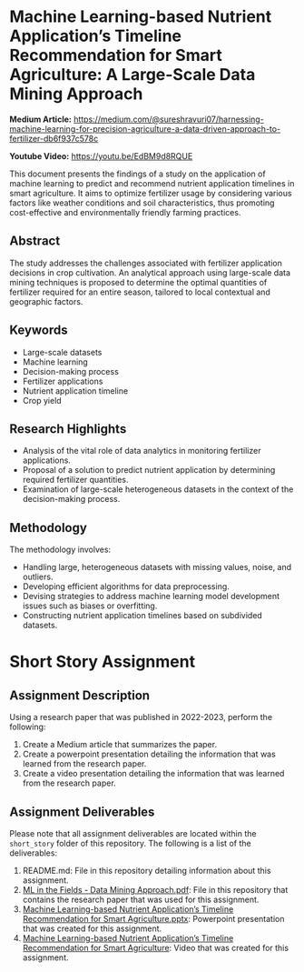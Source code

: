 # **Machine Learning-based Nutrient Application’s Timeline Recommendation for Smart Agriculture: A Large-Scale Data Mining Approach**

**Medium Article:** https://medium.com/@sureshravuri07/harnessing-machine-learning-for-precision-agriculture-a-data-driven-approach-to-fertilizer-db6f937c578c

**Youtube Video:** https://youtu.be/EdBM9d8RQUE


This document presents the findings of a study on the application of machine learning to predict and recommend nutrient application timelines in smart agriculture. It aims to optimize fertilizer usage by considering various factors like weather conditions and soil characteristics, thus promoting cost-effective and environmentally friendly farming practices.

## Abstract
The study addresses the challenges associated with fertilizer application decisions in crop cultivation. An analytical approach using large-scale data mining techniques is proposed to determine the optimal quantities of fertilizer required for an entire season, tailored to local contextual and geographic factors.

## Keywords
- Large-scale datasets
- Machine learning
- Decision-making process
- Fertilizer applications
- Nutrient application timeline
- Crop yield

## Research Highlights
- Analysis of the vital role of data analytics in monitoring fertilizer applications.
- Proposal of a solution to predict nutrient application by determining required fertilizer quantities.
- Examination of large-scale heterogeneous datasets in the context of the decision-making process.

## Methodology
The methodology involves:
- Handling large, heterogeneous datasets with missing values, noise, and outliers.
- Developing efficient algorithms for data preprocessing.
- Devising strategies to address machine learning model development issues such as biases or overfitting.
- Constructing nutrient application timelines based on subdivided datasets.





# Short Story Assignment  

## Assignment Description

Using a research paper that was published in 2022-2023, perform the following:

1. Create a Medium article that summarizes the paper.
2. Create a powerpoint presentation detailing the information that was learned from the research paper.
3. Create a video presentation detailing the information that was learned from the research paper.

## Assignment Deliverables

Please note that all assignment deliverables are located within the `short_story` folder of this repository. The following is a list of the deliverables:

1. README.md: File in this repository detailing information about this assignment.
2. [ML in the Fields - Data Mining Approach.pdf](https://arxiv.org/ftp/arxiv/papers/2310/2310.12052.pdf): File in this repository that contains the research paper that was used for this assignment.
3. [Machine Learning-based Nutrient Application’s Timeline Recommendation for Smart Agriculture.pptx](https://www.slideshare.net/sureshravuri5/machine-learningbased-nutrient-applications-timeline-recommendation-for-smart-agriculturepptx-6f02): Powerpoint presentation that was created for this assignment.
4. [Machine Learning-based Nutrient Application’s Timeline Recommendation for Smart Agriculture](https://youtu.be/EdBM9d8RQUE): Video that was created for this assignment.



